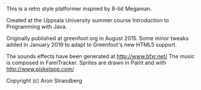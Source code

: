 This is a retro style platformer inspired by 8-bit Megaman.

Created at the Uppsala University summer course Introduction to Programming with Java.

Originally published at greenfoot.org in August 2015. Some minor tweaks added in January 2019 to adapt to Greenfoot's new HTML5 support.

The sounds effects have been generated at http://www.bfxr.net/
The music is composed in FamiTracker.
Sprites are drawn in Paint and with http://www.piskelapp.com/

Copyright (c) Aron Strandberg
